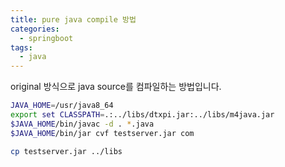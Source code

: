 ```yaml
---
title: pure java compile 방법
categories:
  - springboot
tags: 
  - java
---
```


original 방식으로 java source를 컴파일하는 방법입니다.   

```bash
JAVA_HOME=/usr/java8_64
export set CLASSPATH=.:../libs/dtxpi.jar:../libs/m4java.jar
$JAVA_HOME/bin/javac -d . *.java
$JAVA_HOME/bin/jar cvf testserver.jar com

cp testserver.jar ../libs
```

